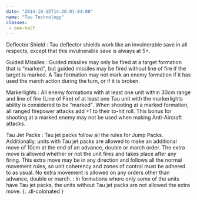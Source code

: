 ```yaml
---
date: "2014-10-15T14:20:01-04:00"
name: "Tau Technology"
classes:
 - one-half
---
```

Deflector Shield
: Tau deflector shields work like an invulnerable save in all respects, except that this invulnerable save is always at 5+.

Guided Missiles
: Guided missiles may only be fired at a target formation that is <q>marked</q>, but guided missiles may be fired without line of fire if the target is marked. A Tau formation may not mark an enemy formation if it has used the march action during the turn, or if it is broken.

Markerlights
: All enemy formations with at least one unit within 30cm range and line of fire (Line of Fire) of at least one Tau unit with the markerlights ability is considered to be <q>marked</q>. When shooting at a marked formation, all ranged firepower attacks add +1 to their to-hit roll. This bonus for shooting at a marked enemy may not be used when making Anti-Aircraft attacks.

Tau Jet Packs
: Tau jet packs follow all the rules for Jump Packs. Additionally, units with Tau jet packs are allowed to make an additional move of 10cm at the end of an advance, double or march order. The extra move is allowed whether or not the unit fires and takes place after any firing. This extra move may be in any direction and follows all the normal movement rules, so unit coherency and zones of control must be adhered to as usual. No extra movement is allowed on any orders other than advance, double or march.
: In formations where only some of the units have Tau jet packs, the units without Tau jet packs are not allowed the extra move.
{: .dl-colonated }